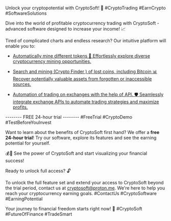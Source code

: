 Unlock your cryptopotential with CryptoSoft! 🚀 #CryptoTrading #EarnCrypto #SoftwareSolutions

Dive into the world of profitable cryptocurrency trading with CryptoSoft - advanced software designed to increase your income! 📈

Tired of complicated charts and endless research? Our intuitive platform will enable you to:

*   [Automatically mine different tokens 🤖 Effortlessly explore diverse cryptocurrency mining opportunities.](https://pixeldrain.com/u/bG8Wr4jB)

*   [Search and mining (Crypto Finder ) of lost coins, including Bitcoin 📊 Recover potentially valuable assets from forgotten or inaccessible sources.](https://pixeldrain.com/u/bG8Wr4jB)

*   [Automation of trading on exchanges with the help of API. 🛡️ Seamlessly integrate exchange APIs to automate trading strategies and maximize profits.](https://pixeldrain.com/u/bG8Wr4jB)

-------- FREE 24-hour trial -------- #FreeTrial #CryptoDemo #TestBeforeYouInvest

Want to learn about the benefits of CryptoSoft first hand? We offer a **free 24-hour trial**! Try our software, explore its features and see the earning potential for yourself.

💰💸 See the power of CryptoSoft and start visualizing your financial success!

Ready to unlock full access? 🔓

To unlock the full feature set and extend your access to CryptoSoft beyond the trial period, contact us at cryptosoft@proton.me. We're here to help you reach your cryptocurrency earning goals. #ContactUs #CryptoSoftware #EarningPotential

Your journey to financial freedom starts right now! 🌟 #CryptoSoft #FutureOfFinance #TradeSmart
